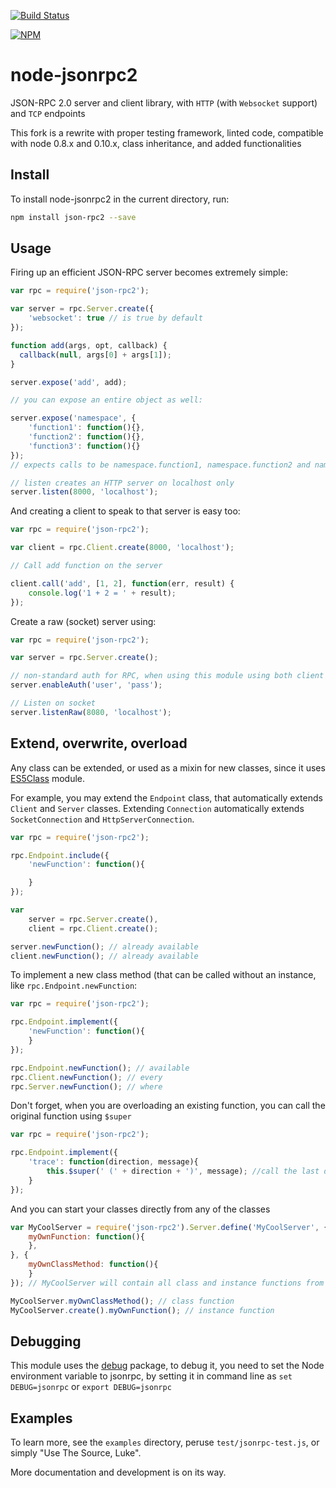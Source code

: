 [![Build Status](https://travis-ci.org/pocesar/node-jsonrpc2.png?branch=master)](https://travis-ci.org/pocesar/node-jsonrpc2)

[![NPM](https://nodei.co/npm/json-rpc2.png?downloads=true)](https://nodei.co/npm/json-rpc2/)

# node-jsonrpc2

JSON-RPC 2.0 server and client library, with `HTTP` (with `Websocket` support) and `TCP` endpoints

This fork is a rewrite with proper testing framework, linted code, compatible with node 0.8.x and 0.10.x, class inheritance, and added functionalities

## Install

To install node-jsonrpc2 in the current directory, run:

```bash
npm install json-rpc2 --save
```

## Usage

Firing up an efficient JSON-RPC server becomes extremely simple:

```js
var rpc = require('json-rpc2');

var server = rpc.Server.create({
    'websocket': true // is true by default
});

function add(args, opt, callback) {
  callback(null, args[0] + args[1]);
}

server.expose('add', add);

// you can expose an entire object as well:

server.expose('namespace', {
    'function1': function(){},
    'function2': function(){},
    'function3': function(){}
});
// expects calls to be namespace.function1, namespace.function2 and namespace.function3

// listen creates an HTTP server on localhost only
server.listen(8000, 'localhost');
```

And creating a client to speak to that server is easy too:

```js
var rpc = require('json-rpc2');

var client = rpc.Client.create(8000, 'localhost');

// Call add function on the server

client.call('add', [1, 2], function(err, result) {
    console.log('1 + 2 = ' + result);
});
```

Create a raw (socket) server using:

```js
var rpc = require('json-rpc2');

var server = rpc.Server.create();

// non-standard auth for RPC, when using this module using both client and server, works out-of-the-box
server.enableAuth('user', 'pass');

// Listen on socket
server.listenRaw(8080, 'localhost');
```

## Extend, overwrite, overload

Any class can be extended, or used as a mixin for new classes, since it uses [ES5Class](http://github.com/pocesar/ES5-Class) module.

For example, you may extend the `Endpoint` class, that automatically extends `Client` and `Server` classes.
Extending `Connection` automatically extends `SocketConnection` and `HttpServerConnection`.

```js
var rpc = require('json-rpc2');

rpc.Endpoint.include({
    'newFunction': function(){

    }
});

var
    server = rpc.Server.create(),
    client = rpc.Client.create();

server.newFunction(); // already available
client.newFunction(); // already available
```

To implement a new class method (that can be called without an instance, like `rpc.Endpoint.newFunction`:

```js
var rpc = require('json-rpc2');

rpc.Endpoint.implement({
    'newFunction': function(){
    }
});

rpc.Endpoint.newFunction(); // available
rpc.Client.newFunction(); // every
rpc.Server.newFunction(); // where
```

Don't forget, when you are overloading an existing function, you can call the original function using `$super`

```js
var rpc = require('json-rpc2');

rpc.Endpoint.implement({
    'trace': function(direction, message){
        this.$super(' (' + direction + ')', message); //call the last defined function
    }
});
```

And you can start your classes directly from any of the classes

```js
var MyCoolServer = require('json-rpc2').Server.define('MyCoolServer', {
    myOwnFunction: function(){
    },
}, {
    myOwnClassMethod: function(){
    }
}); // MyCoolServer will contain all class and instance functions from Server

MyCoolServer.myOwnClassMethod(); // class function
MyCoolServer.create().myOwnFunction(); // instance function
```

## Debugging

This module uses the [debug](http://github.com/visionmedia/debug) package, to debug it, you need to set the Node
environment variable to jsonrpc, by setting it in command line as `set DEBUG=jsonrpc` or `export DEBUG=jsonrpc`

## Examples

To learn more, see the `examples` directory, peruse `test/jsonrpc-test.js`, or
simply "Use The Source, Luke".

More documentation and development is on its way.

